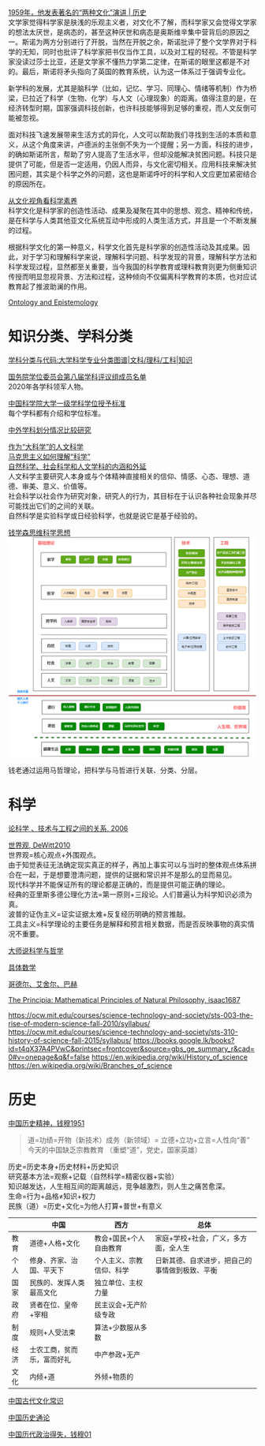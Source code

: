 [1959年，他发表著名的“两种文化”演讲 | 历史](http://zhishifenzi.com/depth/thought/2405.html)   
文学家觉得科学家是肤浅的乐观主义者，对文化不了解，而科学家又会觉得文学家的想法太厌世，是病态的，甚至这种厌世和病态是奥斯维辛集中营背后的原因之一。斯诺为两方分别进行了开脱，当然在开脱之余，斯诺批评了整个文学界对于科学的无知，同时也批评了科学家把书仅当作工具，以及对工程的轻视。不管是科学家没读过莎士比亚，还是文学家不懂热力学第二定律，在斯诺的眼里这都是不对的。最后，斯诺将矛头指向了英国的教育系统，认为这一体系过于强调专业化。

新学科的发展，尤其是脑科学（比如，记忆、学习、同理心、情绪等机制）作为桥梁，已拉近了科学（生物、化学）与人文（心理现象）的距离。值得注意的是，在经济转型时期，国家强调科技创新，也许科技能够得到足够的重视，而人文反倒可能被忽视。

面对科技飞速发展带来生活方式的异化，人文可以帮助我们寻找到生活的本质和意义，从这个角度来讲，卢德派的主张倒不失为一个提醒；另一方面，科技的进步，的确如斯诺所言，帮助了穷人提高了生活水平，但却没能解决贫困问题。科技只是提供了可能，但是否一定适用，仍因人而异，与文化密切相关。应用科技来解决贫困问题，其实是个科学之外的问题，这也是斯诺呼吁的科学和人文应更加紧密结合的原因所在。

[从文化视角看科学素养](http://www.xml-data.org/KXYSH/html/87c186b4-6b12-4fd2-ace9-56e2f603de2c.htm)  
科学文化是科学家的创造性活动、成果及凝聚在其中的思想、观念、精神和传统，是在科学与人类其他亚文化系统互动中形成的人类生活方式，并且是一个不断发展的过程。

根据科学文化的第一种意义，科学文化首先是科学家的创造性活动及其成果。因此，对于学习和理解科学来说，理解科学问题、科学发现的背景，理解科学方法和科学发现过程，显然都至关重要，当今我国的科学教育或理科教育则更为侧重知识传授而明显忽视背景、方法和过程，这种倾向不仅偏离科学教育的本质，也对应试教育起了推波助澜的作用。

[Ontology and Epistemology](https://www.webpages.uidaho.edu/engl257/classical/ontology_and_epistemology.htm)

# 知识分类、学科分类
[学科分类与代码:大学科学专业分类图谱|文科/理科/工科|知识](https://www.zhoulujun.cn/html/res/scienceTechnology/Encyclopaedia/8158.html)

[国务院学位委员会第八届学科评议组成员名单](https://ks3-cn-beijing.ksyun.com/attachment/ba328e102c7d46ef27d7c6369b040ec1)  
2020年各学科领军人物。  

[中国科学院大学一级学科学位授予标准](http://www.fjirsm.cas.cn/yjsjy/xwgl/gzzd/202301/W020230116633802644699.pdf)  
每个学科都有介绍和学位标准。  

[中外学科划分情况比较研究](https://ciefr.pku.edu.cn/cbw/kyjb/a8b669e298a54f23971b06b04550d1a5.htm)

[作为“大科学”的人文科学](http://www.aisixiang.com/data/101540.html)  
[马克思主义如何理解“科学”](https://www.jsthinktank.com/zhikuyanjiu/202302/t20230222_7838221.shtml)  
[自然科学、社会科学和人文学科的内涵和外延](https://www.jianshu.com/p/1df84ea6f751)  
人文科学主要研究人本身或与个体精神直接相关的信仰、情感、心态、理想、道德、审美、意义、价值等。  
社会科学以社会作为研究对象，研究人的行为，其目标在于认识各种社会现象并尽可能找出它们的之间的关联。  
自然科学是实验科学或日经验科学，也就是说它是基于经验的。  

[钱学森思维科学思想](https://book.douban.com/subject/10617446/)  
![](image/big-science.drawio.png)

钱老通过运用马哲理论，把科学与马哲进行关联、分类、分层。  

# 科学
[论科学 、技术与工程之间的关系, 2006](http://www.cnki.com.cn/Article/CJFDTOTAL-KXBZ200603005.htm)

[世界观, DeWitt2010](https://book.douban.com/subject/30379527/)  
世界观=核心观点+外围观点。  
由于知觉表征无法确定现实真正的样子，再加上事实可以与当时的整体观点体系拼合在一起，于是想要澄清问题，提供的证据和常识并不是那么的显而易见。  
现代科学并不能保证所有的理论都是正确的，而是提供可能正确的理论。  
经典的亚里斯多德公理化方法=第一原则+三段论。人们普遍认为科学知识必须为真。  
波普的证伪主义=证实证据太难+反复经历明确的预言推敲。  
工具主义=科学理论的主要任务是解释和预言相关数据，而是否反映事物的真实情况不重要。  

[大师说科学与哲学](https://book.douban.com/subject/27041829/)

[具体数学](https://book.douban.com/subject/21323941/)

[哥德尔、艾舍尔、巴赫](https://book.douban.com/subject/1291204/)

[The Principia: Mathematical Principles of Natural Philosophy, isaac1687](https://book.douban.com/subject/1507315/)


https://ocw.mit.edu/courses/science-technology-and-society/sts-003-the-rise-of-modern-science-fall-2010/syllabus/
https://ocw.mit.edu/courses/science-technology-and-society/sts-310-history-of-science-fall-2015/syllabus/
https://books.google.lk/books?id=t4qX37A4PVwC&printsec=frontcover&source=gbs_ge_summary_r&cad=0#v=onepage&q&f=false
https://en.wikipedia.org/wiki/History_of_science
https://en.wikipedia.org/wiki/Branches_of_science

# 历史

[中国历史精神，钱穆1951](https://book.douban.com/subject/10435397/)

> 道=功绩=开物（新技术）成务（新领域）= 立德+立功+立言=人性向“善”  
>  今天的中国缺乏宗教教育 （重塑“道”，党史，国家英雄）

历史=历史本身+历史材料+历史知识  
研究基本方法=观察+记载（自然科学=精密仪器+实验）  
知识越发达，人生相互间的距离越远，竞争越激烈，则人生之痛苦愈深。  
生命=行为+品格≠知识+权力  
民族（道）=历史+文化=为他人打算+普世+有意义   

||中国   | 西方  |总体|
|---|---|---|---|
|教育|道德+人格+文化|教会+国民+个人自由教育 | 家庭+学校+社会，广义，多方面，全人生|
|个人|修身、齐家、治国、平天下 | 个人主义、宗教信仰、科学| 日新其德、自求进步，把自己的事情做到极致、平衡 |
|国家|民族的、发挥人类最高文化 | 独立单位、主权力量|  |
|政府|贤者在位、皇帝+宰相 | 民主议会+无产阶级专政|  |
|制度| 规则+人受法束 | 算法+少数服从多数|  |
|经济| 士农工商，贫而乐，富而好礼 | 中产参政+无产|  |
|文化| 内倾+道 | 外倾+物质的|  |


[中国古代文化常识](https://book.douban.com/subject/26021455/)

[中国历史通论](https://book.douban.com/subject/30457516/)

[中国历代政治得失，钱穆01](https://book.douban.com/subject/1003479/)